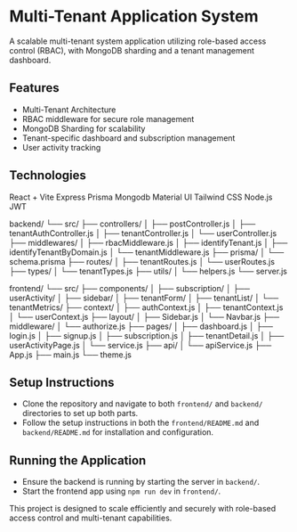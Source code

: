 # Multi-Tenant Application System

A scalable multi-tenant system application utilizing role-based access control (RBAC), with MongoDB sharding and a tenant management dashboard. 


## Features
- Multi-Tenant Architecture
- RBAC middleware for secure role management
- MongoDB Sharding for scalability
- Tenant-specific dashboard and subscription management
- User activity tracking


## Technologies

React + Vite
Express
Prisma
Mongodb
Material UI
Tailwind CSS
Node.js
JWT

backend/
└── src/
    ├── controllers/
    │   ├── postController.js
    │   ├── tenantAuthController.js
    │   ├── tenantController.js
    │   └── userController.js
    ├── middlewares/
    │   ├── rbacMiddleware.js
    │   ├── identifyTenant.js
    │   ├── identifyTenantByDomain.js
    │   └── tenantMiddleware.js
    ├── prisma/
    │   └── schema.prisma
    ├── routes/
    │   ├── tenantRoutes.js
    │   └── userRoutes.js
    ├── types/
    │   └── tenantTypes.js
    ├── utils/
    │   └── helpers.js
    └── server.js


frontend/
└── src/
    ├── components/
    │   ├── subscription/
    │   ├── userActivity/
    │   ├── sidebar/
    │   ├── tenantForm/
    │   ├── tenantList/
    │   └── tenantMetrics/
    ├── context/
    │   ├── authContext.js
    │   ├── tenantContext.js
    │   └── userContext.js
    ├── layout/
    │   ├── Sidebar.js
    │   └── Navbar.js
    ├── middleware/
    │   └── authorize.js
    ├── pages/
    │   ├── dashboard.js
    │   ├── login.js
    │   ├── signup.js
    │   ├── subscription.js
    │   ├── tenantDetail.js
    │   ├── userActivityPage.js
    │   └── service.js
    ├── api/
    │   └── apiService.js
    ├── App.js
    ├── main.js
    └── theme.js

## Setup Instructions
- Clone the repository and navigate to both `frontend/` and `backend/` directories to set up both parts.
- Follow the setup instructions in both the `frontend/README.md` and `backend/README.md` for installation and configuration.

## Running the Application
- Ensure the backend is running by starting the server in `backend/`.
- Start the frontend app using `npm run dev` in `frontend/`.

This project is designed to scale efficiently and securely with role-based access control and multi-tenant capabilities.

